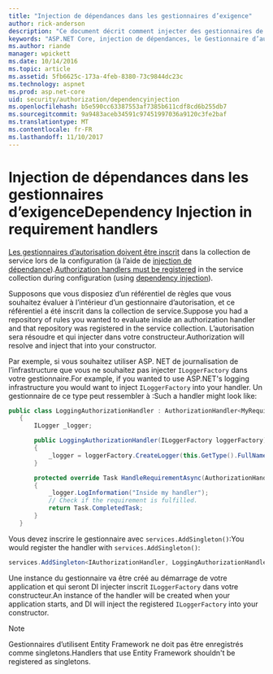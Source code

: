 ```yaml
---
title: "Injection de dépendances dans les gestionnaires d’exigence"
author: rick-anderson
description: "Ce document décrit comment injecter des gestionnaires de demande d’autorisation dans une application ASP.NET Core en utilisant l’injection de dépendance."
keywords: "ASP.NET Core, injection de dépendances, le Gestionnaire d’autorisation"
ms.author: riande
manager: wpickett
ms.date: 10/14/2016
ms.topic: article
ms.assetid: 5fb6625c-173a-4feb-8380-73c9844dc23c
ms.technology: aspnet
ms.prod: asp.net-core
uid: security/authorization/dependencyinjection
ms.openlocfilehash: b5e590cc63387553af7385b611cdf8cd6b255db7
ms.sourcegitcommit: 9a9483aceb34591c97451997036a9120c3fe2baf
ms.translationtype: MT
ms.contentlocale: fr-FR
ms.lasthandoff: 11/10/2017
---
```

# <a name="dependency-injection-in-requirement-handlers"></a><span data-ttu-id="27532-104">Injection de dépendances dans les gestionnaires d’exigence</span><span class="sxs-lookup"><span data-stu-id="27532-104">Dependency Injection in requirement handlers</span></span>

<a name="security-authorization-di"></a>

<span data-ttu-id="27532-105">[Les gestionnaires d’autorisation doivent être inscrit](policies.md#handler-registration) dans la collection de service lors de la configuration (à l’aide de [injection de dépendance](../../fundamentals/dependency-injection.md#fundamentals-dependency-injection)).</span><span class="sxs-lookup"><span data-stu-id="27532-105">[Authorization handlers must be registered](policies.md#handler-registration) in the service collection during configuration (using [dependency injection](../../fundamentals/dependency-injection.md#fundamentals-dependency-injection)).</span></span>

<span data-ttu-id="27532-106">Supposons que vous disposiez d’un référentiel de règles que vous souhaitez évaluer à l’intérieur d’un gestionnaire d’autorisation, et ce référentiel a été inscrit dans la collection de service.</span><span class="sxs-lookup"><span data-stu-id="27532-106">Suppose you had a repository of rules you wanted to evaluate inside an authorization handler and that repository was registered in the service collection.</span></span> <span data-ttu-id="27532-107">L’autorisation sera résoudre et qui injecter dans votre constructeur.</span><span class="sxs-lookup"><span data-stu-id="27532-107">Authorization will resolve and inject that into your constructor.</span></span>

<span data-ttu-id="27532-108">Par exemple, si vous souhaitez utiliser ASP. NET de journalisation de l’infrastructure que vous ne souhaitez pas injecter `ILoggerFactory` dans votre gestionnaire.</span><span class="sxs-lookup"><span data-stu-id="27532-108">For example, if you wanted to use ASP.NET's logging infrastructure you would want to inject `ILoggerFactory` into your handler.</span></span> <span data-ttu-id="27532-109">Un gestionnaire de ce type peut ressembler à :</span><span class="sxs-lookup"><span data-stu-id="27532-109">Such a handler might look like:</span></span>

```csharp
public class LoggingAuthorizationHandler : AuthorizationHandler<MyRequirement>
   {
       ILogger _logger;

       public LoggingAuthorizationHandler(ILoggerFactory loggerFactory)
       {
           _logger = loggerFactory.CreateLogger(this.GetType().FullName);
       }

       protected override Task HandleRequirementAsync(AuthorizationHandlerContext context, MyRequirement requirement)
       {
           _logger.LogInformation("Inside my handler");
           // Check if the requirement is fulfilled.
           return Task.CompletedTask;
       }
   }
   ```

<span data-ttu-id="27532-110">Vous devez inscrire le gestionnaire avec `services.AddSingleton()`:</span><span class="sxs-lookup"><span data-stu-id="27532-110">You would register the handler with `services.AddSingleton()`:</span></span>

```csharp
services.AddSingleton<IAuthorizationHandler, LoggingAuthorizationHandler>();
```

<span data-ttu-id="27532-111">Une instance du gestionnaire va être créé au démarrage de votre application et qui seront DI injecter inscrit `ILoggerFactory` dans votre constructeur.</span><span class="sxs-lookup"><span data-stu-id="27532-111">An instance of the handler will be created when your application starts, and DI will inject the registered `ILoggerFactory` into your constructor.</span></span>

> [!NOTE]
> <span data-ttu-id="27532-112">Gestionnaires d’utilisent Entity Framework ne doit pas être enregistrés comme singletons.</span><span class="sxs-lookup"><span data-stu-id="27532-112">Handlers that use Entity Framework shouldn't be registered as singletons.</span></span>
